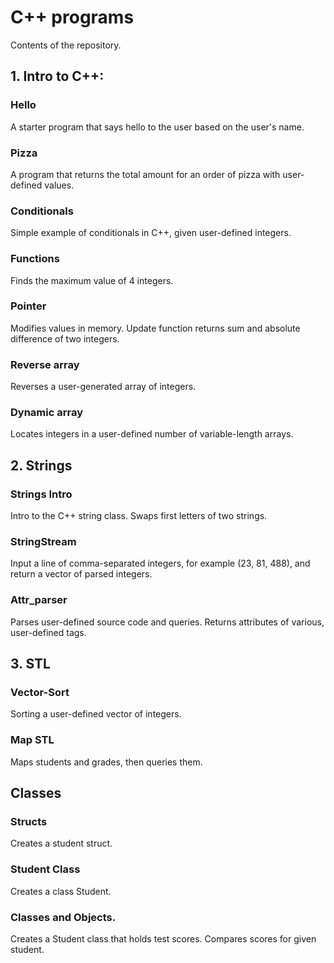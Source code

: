 # C++ programs
Contents of the repository.

## 1. Intro to C++:

### Hello

A starter program that says hello to the user based on the user's name.

### Pizza

A program that returns the total amount for an order of pizza with user-defined values.

### Conditionals

Simple example of conditionals in C++, given user-defined integers.

### Functions

Finds the maximum value of 4 integers.

### Pointer

Modifies values in memory. Update function returns sum and absolute difference of two integers.

### Reverse array

Reverses a user-generated array of integers.

### Dynamic array

Locates integers in a user-defined number of variable-length arrays.

## 2. Strings
### Strings Intro

Intro to the C++ string class. Swaps first letters of two strings.

### StringStream

Input a line of comma-separated integers, for example (23, 81, 488), and return a vector of parsed integers.

### Attr_parser

Parses user-defined source code and queries. Returns attributes of various, user-defined tags.

## 3. STL
### Vector-Sort

Sorting a user-defined vector of integers.

### Map STL

Maps students and grades, then queries them.

## Classes
### Structs

Creates a student struct.

### Student Class

Creates a class Student.

### Classes and Objects.

Creates a Student class that holds test scores. Compares scores for given student.
